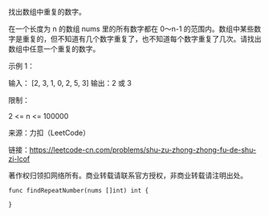 找出数组中重复的数字。


在一个长度为 n 的数组 nums 里的所有数字都在 0～n-1 的范围内。数组中某些数字是重复的，但不知道有几个数字重复了，也不知道每个数字重复了几次。请找出数组中任意一个重复的数字。

示例 1：

输入：
[2, 3, 1, 0, 2, 5, 3]
输出：2 或 3 
 

限制：

2 <= n <= 100000

来源：力扣（LeetCode）

链接：https://leetcode-cn.com/problems/shu-zu-zhong-zhong-fu-de-shu-zi-lcof

著作权归领扣网络所有。商业转载请联系官方授权，非商业转载请注明出处。

```
func findRepeatNumber(nums []int) int {

}
```